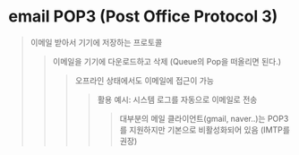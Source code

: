 # email POP3 (Post Office Protocol 3)

> 이메일 받아서 기기에 저장하는 프로토콜
>
> > 이메일을 기기에 다운로드하고 삭제 (Queue의 Pop을 떠올리면 된다.)
> >
> > > 오프라인 상태에서도 이메일에 접근이 가능
> > >
> > > > 활용 예시: 시스템 로그를 자동으로 이메일로 전송
> > > >
> > > > > 대부분의 메일 클라이언트(gmail, naver..)는 POP3를 지원하지만 기본으로 비활성화되어 있음 (IMTP를 권장)
